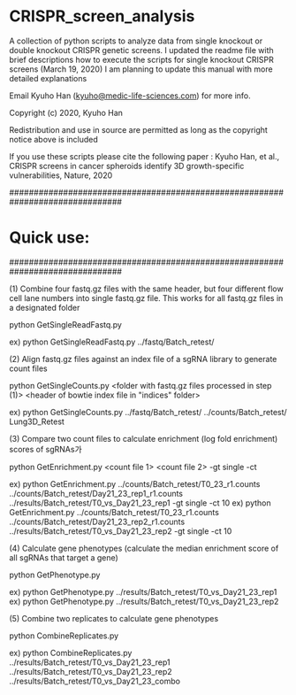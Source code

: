 # CRISPR_screen_analysis

A collection of python scripts to analyze data from single knockout or double knockout CRISPR genetic screens. 
I updated the readme file with brief descriptions how to execute the scripts for single knockout CRISPR screens (March 19, 2020)
I am planning to update this manual with more detailed explanations

Email Kyuho Han (kyuho@medic-life-sciences.com) for more info.

Copyright (c) 2020, Kyuho Han

Redistribution and use in source are permitted as long as the copyright notice above is included

If you use these scripts please cite the following paper :
Kyuho Han, et al., CRISPR screens in cancer spheroids identify 3D growth-specific vulnerabilities, Nature, 2020


###############################################################################
# Quick use:
###############################################################################

(1) Combine four fastq.gz files with the same header, but four different flow cell lane numbers
into single fastq.gz file. This works for all fastq.gz files in a designated folder

python GetSingleReadFastq.py <folder with demultiplexed fastq.gz files from bcl2fastq demultiplexing>

ex) python GetSingleReadFastq.py ../fastq/Batch_retest/


(2) Align fastq.gz files against an index file of a sgRNA library to generate count files

python GetSingleCounts.py <folder with fastq.gz files processed in step (1)> <output file> <header of bowtie index file in "indices" folder>

ex) python GetSingleCounts.py ../fastq/Batch_retest/ ../counts/Batch_retest/ Lung3D_Retest


(3) Compare two count files to calculate enrichment (log fold enrichment) scores of sgRNAs가

python GetEnrichment.py <count file 1> <count file 2> <outputfile> -gt single -ct <threshold for sgRNA count>

ex) python GetEnrichment.py ../counts/Batch_retest/T0_23_r1.counts ../counts/Batch_retest/Day21_23_rep1_r1.counts ../results/Batch_retest/T0_vs_Day21_23_rep1 -gt single -ct 10
ex) python GetEnrichment.py ../counts/Batch_retest/T0_23_r1.counts ../counts/Batch_retest/Day21_23_rep2_r1.counts ../results/Batch_retest/T0_vs_Day21_23_rep2 -gt single -ct 10


(4) Calculate gene phenotypes (calculate the median enrichment score of all sgRNAs that target a gene)

python GetPhenotype.py <sgRNA enrichment csv file>

ex) python GetPhenotype.py ../results/Batch_retest/T0_vs_Day21_23_rep1
ex) python GetPhenotype.py ../results/Batch_retest/T0_vs_Day21_23_rep2


(5) Combine two replicates to calculate gene phenotypes

python CombineReplicates.py <sgRNA enrichment csv file> <output file>

ex) python CombineReplicates.py ../results/Batch_retest/T0_vs_Day21_23_rep1 ../results/Batch_retest/T0_vs_Day21_23_rep2 ../results/Batch_retest/T0_vs_Day21_23_combo